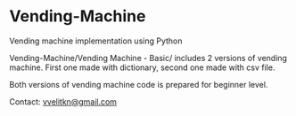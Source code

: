 # Vending-Machine
Vending machine implementation using Python

Vending-Machine/Vending Machine - Basic/ includes 2 versions of vending machine. First one made with dictionary, second one made with csv file. 

Both versions of vending machine code is prepared for beginner level.

Contact: vvelitkn@gmail.com
